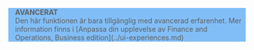 <blockquote STYLE="background: #81BEF7;border-left:None"><b>AVANCERAT</b><br />Den här funktionen är bara tillgänglig med avancerad erfarenhet. Mer information finns i [Anpassa din upplevelse av Finance and Operations, Business edition](../ui-experiences.md) </blockquote>
